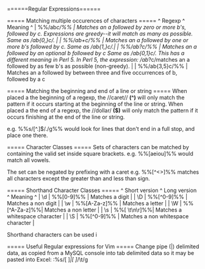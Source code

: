 ======Regular Expressions======

===== Matching multiple occurences of characters =====
^   Regexp     ^  Meaning ^
|  %%/ab*c/%%  |  Matches an a followed by zero or more b's, followed by c. Expressions are greedy--it will match as many as possible. Same as /ab{0,}c/. |
|  %%/ab+c/%%  |  Matches an a followed by one or more b's followed by c. Same as /ab{1,}c/.|
|  %%/ab?c/%%  |  Matches an a followed by an optional b followed by c Same as /ab{0,1}c/. This has a different meaning in Perl 5. In Perl 5, the expression: /ab*?c/matches an a followed by as few b's as possible (non-greedy).  |
|  %%/ab{3,5}c/%% | Matches an  a followed by between three and five occurrences of b, followed by a c

===== Matching the beginning and end of a line or string =====
When placed a the beginning of a regexp, the //caret// **(^)** will only match the pattern if it occurs starting at the beginning of the line or string.
When placed a the end of a regexp, the //dollar/ **($)** will only match the pattern if it occurs finishing at the end of the line or string.

e.g. %%s/[^\.]$/\./g%% would look for lines that don't end in a full stop, and place one there.


===== Character Classes =====
Sets of characters can be matched by containing the valid set inside square brackets.
e.g.  %%[aeiou]%% would match all vowels.

The set can be negated by prefixing with a caret 
e.g. %%[^<>]%% matches all characters except the greater than and less than sign.

===== Shorthand Character Classes =====
^ Short version ^ Long version ^ Meaning                            ^
| \d            | %%[0-9]%%    | Matches a digit                    |
| \D            | %%[^0-9]%%   | Matches a non digit                |
| \w            | %%[A-Za-z]%% | Matches a letter                   |
| \W            | %%[^A-Za-z]%%| Matches a non letter               |
| \s            | %%[ \t\n\r]%%| Matches a whitespace character     |
| \S            | %%[^0-9]%%   | Matches a non whitespace character |

Shorthand characters can be used i


===== Useful Regular expressions for Vim =====
Change pipe (|) delimited data, as copied from a MySQL console into tab delimited data so it may be pasted into Excel:
  :%s/[ ]*|[ ]*/\t/g